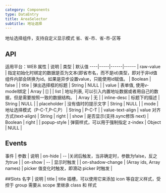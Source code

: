 ```yaml
---
category: Components
type: DataEntry
title: AreaSelector
subtitle: 地址选择
---
```


地址选择组件，支持自定义显示模式 省、省-市、省-市-区等


## API

适用平台：WEB
属性 | 说明 | 类型 | 默认值
----|-----|------|------
| raw-value | 指定初始化时绑定的数据是否为文本(即省市名，而不是id)类型，即对于非id值组件内部会转换为id。如果是异步设置value，只能使用id赋值。 | Boolean   | false |
| title      | 弹出选择框的标题 | String | NULL |
| value      | 表单值, 使用v-model绑定 | Array | [] |
| list      | 地址列表, 可以引入内置地址数据或者用自己的数据，但是需要按照一致的数据结构。 | Array | 无 |
| inline-desc      | 标题下的描述 | String | NULL |
| placeholder      | 没有值时的提示文字 | String | NULL |
| mode      | 地址选择模式（P-C-T,P-C,P） | String | P-C-T |
| value-text-align      | value 对齐方式(text-align) | String | right |
| show      | 是否显示(支持.sync修饰 next) | Boolean | right |
| popup-style      | 弹窗样式，可以用于强制指定 z-index | Object | NULL |

## Events
事件 | 参数 | 说明 
| on-hide  |	 -- |关闭后触发，当非确定时，参数为false，反之为true |
| on-show  |	 -- |	显示时触发 |
| on-shadow-change |	(Array ids, Array names) |	picker 值变化时触发，即滑动 picker 时触发 |


##Slots
名字 | 说明 
| title  | title 插槽，可以使用它来添加 icon 等自定义样式，受控于 group 需要从 scope 里继承 class 和 样式

